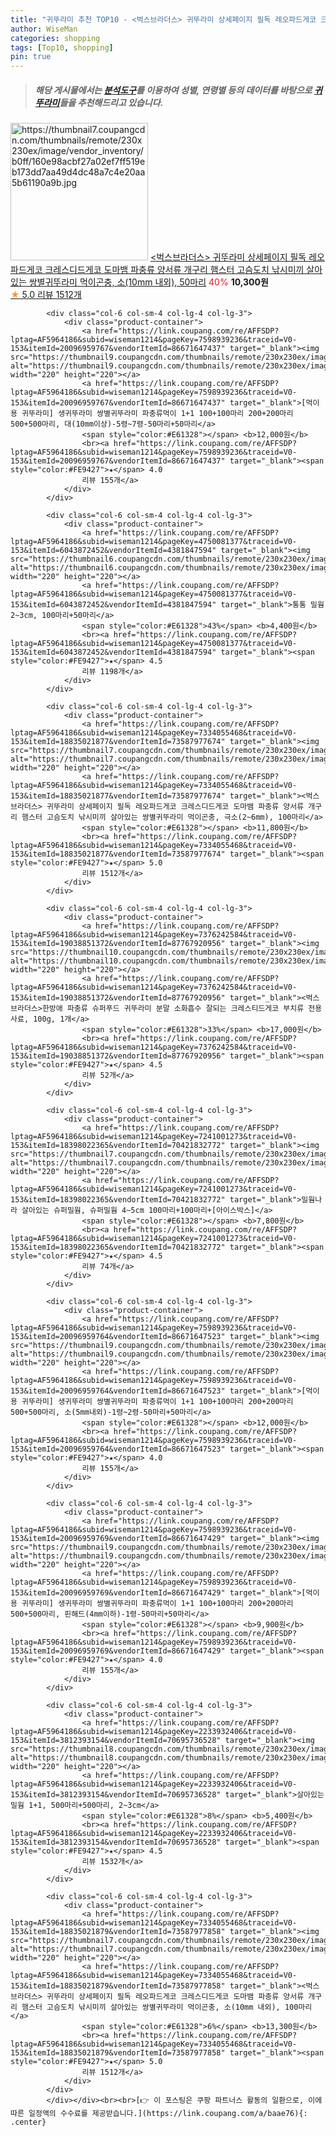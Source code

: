 ```yaml
---
title: "귀뚜라미 추천 TOP10 - <벅스브라더스> 귀뚜라미 상세페이지 필독 레오파드게코 크레스디드게코 도마뱀 파충류 양서류 개구리 햄스터 고슴도치 낚시미끼 살"
author: WiseMan
categories: shopping
tags: [Top10, shopping]
pin: true
---
```


> ##### 해당 게시물에서는 [**분석도구**](https://itemscout.io/)를 이용하여 **성별**, **연령별** 등의 데이터를 바탕으로 [**귀뚜라미**](https://link.coupang.com/a/baae76)들을 추천해드리고 있습니다.
<div class="container"><div class="row">
            <div class="col-6 col-sm-4 col-lg-4 col-lg-3">
                <div class="product-container">
                    <a href="https://link.coupang.com/re/AFFSDP?lptag=AF5964186&subid=wiseman1214&pageKey=7334055468&traceid=V0-153&itemId=18835021893&vendorItemId=73587977837" target="_blank"><img src="https://thumbnail7.coupangcdn.com/thumbnails/remote/230x230ex/image/vendor_inventory/b0ff/160e98acbf27a02ef7ff519eb173dd7aa49d4dc48a7c4e20aa5b61190a9b.jpg" alt="https://thumbnail7.coupangcdn.com/thumbnails/remote/230x230ex/image/vendor_inventory/b0ff/160e98acbf27a02ef7ff519eb173dd7aa49d4dc48a7c4e20aa5b61190a9b.jpg" width="220" height="220"></a>
                    <a href="https://link.coupang.com/re/AFFSDP?lptag=AF5964186&subid=wiseman1214&pageKey=7334055468&traceid=V0-153&itemId=18835021893&vendorItemId=73587977837" target="_blank"><벅스브라더스> 귀뚜라미 상세페이지 필독 레오파드게코 크레스디드게코 도마뱀 파충류 양서류 개구리 햄스터 고슴도치 낚시미끼 살아있는 쌍별귀뚜라미 먹이곤충, 소(10mm 내외), 50마리</a>
                    <span style="color:#E61328">40%</span> <b>10,300원</b>
                    <br><a href="https://link.coupang.com/re/AFFSDP?lptag=AF5964186&subid=wiseman1214&pageKey=7334055468&traceid=V0-153&itemId=18835021893&vendorItemId=73587977837" target="_blank"><span style="color:#FE9427">★</span> 5.0
                    리뷰 1512개</a>
                </div>
            </div>
            
            <div class="col-6 col-sm-4 col-lg-4 col-lg-3">
                <div class="product-container">
                    <a href="https://link.coupang.com/re/AFFSDP?lptag=AF5964186&subid=wiseman1214&pageKey=7598939236&traceid=V0-153&itemId=20096959767&vendorItemId=86671647437" target="_blank"><img src="https://thumbnail9.coupangcdn.com/thumbnails/remote/230x230ex/image/vendor_inventory/2da4/345cebdbff10612b7c0761ff0a862799b9ed5da09e783ac070b5e1154de2.JPG" alt="https://thumbnail9.coupangcdn.com/thumbnails/remote/230x230ex/image/vendor_inventory/2da4/345cebdbff10612b7c0761ff0a862799b9ed5da09e783ac070b5e1154de2.JPG" width="220" height="220"></a>
                    <a href="https://link.coupang.com/re/AFFSDP?lptag=AF5964186&subid=wiseman1214&pageKey=7598939236&traceid=V0-153&itemId=20096959767&vendorItemId=86671647437" target="_blank">[먹이용 귀뚜라미] 생귀뚜라미 쌍별귀뚜라미 파충류먹이 1+1 100+100마리 200+200마리 500+500마리, 대(10mm이상)-5령~7령-50마리+50마리</a>
                    <span style="color:#E61328"></span> <b>12,000원</b>
                    <br><a href="https://link.coupang.com/re/AFFSDP?lptag=AF5964186&subid=wiseman1214&pageKey=7598939236&traceid=V0-153&itemId=20096959767&vendorItemId=86671647437" target="_blank"><span style="color:#FE9427">★</span> 4.0
                    리뷰 155개</a>
                </div>
            </div>
            
            <div class="col-6 col-sm-4 col-lg-4 col-lg-3">
                <div class="product-container">
                    <a href="https://link.coupang.com/re/AFFSDP?lptag=AF5964186&subid=wiseman1214&pageKey=4750081377&traceid=V0-153&itemId=6043872452&vendorItemId=4381847594" target="_blank"><img src="https://thumbnail6.coupangcdn.com/thumbnails/remote/230x230ex/image/vendor_inventory/162f/7ba65fc3c24437041d8907b804e7adc8395997564cc582a4c626ba1a4d6d.jpg" alt="https://thumbnail6.coupangcdn.com/thumbnails/remote/230x230ex/image/vendor_inventory/162f/7ba65fc3c24437041d8907b804e7adc8395997564cc582a4c626ba1a4d6d.jpg" width="220" height="220"></a>
                    <a href="https://link.coupang.com/re/AFFSDP?lptag=AF5964186&subid=wiseman1214&pageKey=4750081377&traceid=V0-153&itemId=6043872452&vendorItemId=4381847594" target="_blank">통통 밀웜 2~3cm, 100마리+50마리</a>
                    <span style="color:#E61328">43%</span> <b>4,400원</b>
                    <br><a href="https://link.coupang.com/re/AFFSDP?lptag=AF5964186&subid=wiseman1214&pageKey=4750081377&traceid=V0-153&itemId=6043872452&vendorItemId=4381847594" target="_blank"><span style="color:#FE9427">★</span> 4.5
                    리뷰 1198개</a>
                </div>
            </div>
            
            <div class="col-6 col-sm-4 col-lg-4 col-lg-3">
                <div class="product-container">
                    <a href="https://link.coupang.com/re/AFFSDP?lptag=AF5964186&subid=wiseman1214&pageKey=7334055468&traceid=V0-153&itemId=18835021877&vendorItemId=73587977674" target="_blank"><img src="https://thumbnail7.coupangcdn.com/thumbnails/remote/230x230ex/image/vendor_inventory/b0ff/160e98acbf27a02ef7ff519eb173dd7aa49d4dc48a7c4e20aa5b61190a9b.jpg" alt="https://thumbnail7.coupangcdn.com/thumbnails/remote/230x230ex/image/vendor_inventory/b0ff/160e98acbf27a02ef7ff519eb173dd7aa49d4dc48a7c4e20aa5b61190a9b.jpg" width="220" height="220"></a>
                    <a href="https://link.coupang.com/re/AFFSDP?lptag=AF5964186&subid=wiseman1214&pageKey=7334055468&traceid=V0-153&itemId=18835021877&vendorItemId=73587977674" target="_blank"><벅스브라더스> 귀뚜라미 상세페이지 필독 레오파드게코 크레스디드게코 도마뱀 파충류 양서류 개구리 햄스터 고슴도치 낚시미끼 살아있는 쌍별귀뚜라미 먹이곤충, 극소(2~6mm), 100마리</a>
                    <span style="color:#E61328"></span> <b>11,800원</b>
                    <br><a href="https://link.coupang.com/re/AFFSDP?lptag=AF5964186&subid=wiseman1214&pageKey=7334055468&traceid=V0-153&itemId=18835021877&vendorItemId=73587977674" target="_blank"><span style="color:#FE9427">★</span> 5.0
                    리뷰 1512개</a>
                </div>
            </div>
            
            <div class="col-6 col-sm-4 col-lg-4 col-lg-3">
                <div class="product-container">
                    <a href="https://link.coupang.com/re/AFFSDP?lptag=AF5964186&subid=wiseman1214&pageKey=7376242584&traceid=V0-153&itemId=19038851372&vendorItemId=87767920956" target="_blank"><img src="https://thumbnail10.coupangcdn.com/thumbnails/remote/230x230ex/image/vendor_inventory/1abf/25804ae7465db5ecbd136bc9c97848cbbd571c991f42928e3360ca11c99e.jpg" alt="https://thumbnail10.coupangcdn.com/thumbnails/remote/230x230ex/image/vendor_inventory/1abf/25804ae7465db5ecbd136bc9c97848cbbd571c991f42928e3360ca11c99e.jpg" width="220" height="220"></a>
                    <a href="https://link.coupang.com/re/AFFSDP?lptag=AF5964186&subid=wiseman1214&pageKey=7376242584&traceid=V0-153&itemId=19038851372&vendorItemId=87767920956" target="_blank"><벅스브라더스>한방애 파충류 슈퍼푸드 귀뚜라미 분말 소화흡수 잘되는 크레스티드게코 부치류 전용사료, 100g, 1개</a>
                    <span style="color:#E61328">33%</span> <b>17,000원</b>
                    <br><a href="https://link.coupang.com/re/AFFSDP?lptag=AF5964186&subid=wiseman1214&pageKey=7376242584&traceid=V0-153&itemId=19038851372&vendorItemId=87767920956" target="_blank"><span style="color:#FE9427">★</span> 4.5
                    리뷰 52개</a>
                </div>
            </div>
            
            <div class="col-6 col-sm-4 col-lg-4 col-lg-3">
                <div class="product-container">
                    <a href="https://link.coupang.com/re/AFFSDP?lptag=AF5964186&subid=wiseman1214&pageKey=7241001273&traceid=V0-153&itemId=18398022365&vendorItemId=70421832772" target="_blank"><img src="https://thumbnail7.coupangcdn.com/thumbnails/remote/230x230ex/image/vendor_inventory/0592/6e5b89c2485cbcccb401aa46c4685aeb829b5d76c563bde10786532c7e96.jpg" alt="https://thumbnail7.coupangcdn.com/thumbnails/remote/230x230ex/image/vendor_inventory/0592/6e5b89c2485cbcccb401aa46c4685aeb829b5d76c563bde10786532c7e96.jpg" width="220" height="220"></a>
                    <a href="https://link.coupang.com/re/AFFSDP?lptag=AF5964186&subid=wiseman1214&pageKey=7241001273&traceid=V0-153&itemId=18398022365&vendorItemId=70421832772" target="_blank">밀웜나라 살아있는 슈퍼밀웜, 슈퍼밀웜 4~5cm 100마리+100마리+[아이스박스]</a>
                    <span style="color:#E61328"></span> <b>7,800원</b>
                    <br><a href="https://link.coupang.com/re/AFFSDP?lptag=AF5964186&subid=wiseman1214&pageKey=7241001273&traceid=V0-153&itemId=18398022365&vendorItemId=70421832772" target="_blank"><span style="color:#FE9427">★</span> 4.5
                    리뷰 74개</a>
                </div>
            </div>
            
            <div class="col-6 col-sm-4 col-lg-4 col-lg-3">
                <div class="product-container">
                    <a href="https://link.coupang.com/re/AFFSDP?lptag=AF5964186&subid=wiseman1214&pageKey=7598939236&traceid=V0-153&itemId=20096959764&vendorItemId=86671647523" target="_blank"><img src="https://thumbnail9.coupangcdn.com/thumbnails/remote/230x230ex/image/vendor_inventory/2da4/345cebdbff10612b7c0761ff0a862799b9ed5da09e783ac070b5e1154de2.JPG" alt="https://thumbnail9.coupangcdn.com/thumbnails/remote/230x230ex/image/vendor_inventory/2da4/345cebdbff10612b7c0761ff0a862799b9ed5da09e783ac070b5e1154de2.JPG" width="220" height="220"></a>
                    <a href="https://link.coupang.com/re/AFFSDP?lptag=AF5964186&subid=wiseman1214&pageKey=7598939236&traceid=V0-153&itemId=20096959764&vendorItemId=86671647523" target="_blank">[먹이용 귀뚜라미] 생귀뚜라미 쌍별귀뚜라미 파충류먹이 1+1 100+100마리 200+200마리 500+500마리, 소(5mm내외)-1령~2령-50마리+50마리</a>
                    <span style="color:#E61328"></span> <b>12,000원</b>
                    <br><a href="https://link.coupang.com/re/AFFSDP?lptag=AF5964186&subid=wiseman1214&pageKey=7598939236&traceid=V0-153&itemId=20096959764&vendorItemId=86671647523" target="_blank"><span style="color:#FE9427">★</span> 4.0
                    리뷰 155개</a>
                </div>
            </div>
            
            <div class="col-6 col-sm-4 col-lg-4 col-lg-3">
                <div class="product-container">
                    <a href="https://link.coupang.com/re/AFFSDP?lptag=AF5964186&subid=wiseman1214&pageKey=7598939236&traceid=V0-153&itemId=20096959769&vendorItemId=86671647429" target="_blank"><img src="https://thumbnail9.coupangcdn.com/thumbnails/remote/230x230ex/image/vendor_inventory/2da4/345cebdbff10612b7c0761ff0a862799b9ed5da09e783ac070b5e1154de2.JPG" alt="https://thumbnail9.coupangcdn.com/thumbnails/remote/230x230ex/image/vendor_inventory/2da4/345cebdbff10612b7c0761ff0a862799b9ed5da09e783ac070b5e1154de2.JPG" width="220" height="220"></a>
                    <a href="https://link.coupang.com/re/AFFSDP?lptag=AF5964186&subid=wiseman1214&pageKey=7598939236&traceid=V0-153&itemId=20096959769&vendorItemId=86671647429" target="_blank">[먹이용 귀뚜라미] 생귀뚜라미 쌍별귀뚜라미 파충류먹이 1+1 100+100마리 200+200마리 500+500마리, 핀해드(4mm이하)-1령-50마리+50마리</a>
                    <span style="color:#E61328"></span> <b>9,900원</b>
                    <br><a href="https://link.coupang.com/re/AFFSDP?lptag=AF5964186&subid=wiseman1214&pageKey=7598939236&traceid=V0-153&itemId=20096959769&vendorItemId=86671647429" target="_blank"><span style="color:#FE9427">★</span> 4.0
                    리뷰 155개</a>
                </div>
            </div>
            
            <div class="col-6 col-sm-4 col-lg-4 col-lg-3">
                <div class="product-container">
                    <a href="https://link.coupang.com/re/AFFSDP?lptag=AF5964186&subid=wiseman1214&pageKey=2233932406&traceid=V0-153&itemId=3812393154&vendorItemId=70695736528" target="_blank"><img src="https://thumbnail8.coupangcdn.com/thumbnails/remote/230x230ex/image/vendor_inventory/c222/dab9641e46329958a747d79d6642274409a90b14cd82caca1ee7ef92c303.jpg" alt="https://thumbnail8.coupangcdn.com/thumbnails/remote/230x230ex/image/vendor_inventory/c222/dab9641e46329958a747d79d6642274409a90b14cd82caca1ee7ef92c303.jpg" width="220" height="220"></a>
                    <a href="https://link.coupang.com/re/AFFSDP?lptag=AF5964186&subid=wiseman1214&pageKey=2233932406&traceid=V0-153&itemId=3812393154&vendorItemId=70695736528" target="_blank">살아있는 밀웜 1+1, 500마리+500마리, 2~3cm</a>
                    <span style="color:#E61328">8%</span> <b>5,400원</b>
                    <br><a href="https://link.coupang.com/re/AFFSDP?lptag=AF5964186&subid=wiseman1214&pageKey=2233932406&traceid=V0-153&itemId=3812393154&vendorItemId=70695736528" target="_blank"><span style="color:#FE9427">★</span> 4.5
                    리뷰 1532개</a>
                </div>
            </div>
            
            <div class="col-6 col-sm-4 col-lg-4 col-lg-3">
                <div class="product-container">
                    <a href="https://link.coupang.com/re/AFFSDP?lptag=AF5964186&subid=wiseman1214&pageKey=7334055468&traceid=V0-153&itemId=18835021879&vendorItemId=73587977858" target="_blank"><img src="https://thumbnail7.coupangcdn.com/thumbnails/remote/230x230ex/image/vendor_inventory/b0ff/160e98acbf27a02ef7ff519eb173dd7aa49d4dc48a7c4e20aa5b61190a9b.jpg" alt="https://thumbnail7.coupangcdn.com/thumbnails/remote/230x230ex/image/vendor_inventory/b0ff/160e98acbf27a02ef7ff519eb173dd7aa49d4dc48a7c4e20aa5b61190a9b.jpg" width="220" height="220"></a>
                    <a href="https://link.coupang.com/re/AFFSDP?lptag=AF5964186&subid=wiseman1214&pageKey=7334055468&traceid=V0-153&itemId=18835021879&vendorItemId=73587977858" target="_blank"><벅스브라더스> 귀뚜라미 상세페이지 필독 레오파드게코 크레스디드게코 도마뱀 파충류 양서류 개구리 햄스터 고슴도치 낚시미끼 살아있는 쌍별귀뚜라미 먹이곤충, 소(10mm 내외), 100마리</a>
                    <span style="color:#E61328">6%</span> <b>13,300원</b>
                    <br><a href="https://link.coupang.com/re/AFFSDP?lptag=AF5964186&subid=wiseman1214&pageKey=7334055468&traceid=V0-153&itemId=18835021879&vendorItemId=73587977858" target="_blank"><span style="color:#FE9427">★</span> 5.0
                    리뷰 1512개</a>
                </div>
            </div>
            </div></div><br><br>[👉 이 포스팅은 쿠팡 파트너스 활동의 일환으로, 이에 따른 일정액의 수수료를 제공받습니다.](https://link.coupang.com/a/baae76){: .center}